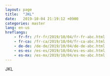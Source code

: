 ```yaml
---
layout: page
title:  "JKL"
date:   2019-10-04 21:19:12 +0900
categories: master
lang: en-us
hreflangs:
    - fr-fr: /fr-fr/2019/10/04/fr-fr-abc.html
    - fr-ca: /fr-ca/2019/10/04/fr-ca-abc.html
    - de-de: /de-de/2019/10/04/de-de-abc.html
    - es-es: /es-es/2019/10/04/es-es-abc.html
    - es-mx: /es-mx/2019/10/04/es-mx-abc.html
---
```

JKL
